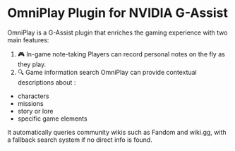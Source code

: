 # OmniPlay Plugin for NVIDIA G-Assist
OmniPlay is a G-Assist plugin that enriches the gaming experience with two main features:
1. 🎮 In-game note-taking
Players can record personal notes on the fly as they play.
2. 🔍 Game information search
OmniPlay can provide contextual descriptions about :
- characters
- missions
- story or lore
- specific game elements

It automatically queries community wikis such as Fandom and wiki.gg, with a fallback search system if no direct info is found.
